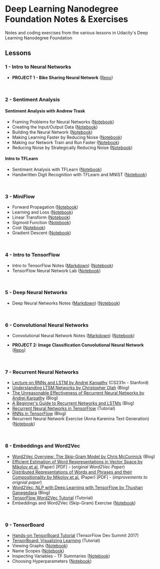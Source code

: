# Deep Learning Nanodegree Foundation Notes & Exercises
Notes and coding exercises from the various lessons in Udacity's Deep Learning Nanodegree Foundation

## Lessons

### 1 - Intro to Neural Networks

* **PROJECT 1 - Bike Sharing Neural Network** ([Repo](https://github.com/nehal96/Bike-Sharing-Neural-Network))
<br>

### 2 - Sentiment Analysis

#### Sentiment Analysis with Andrew Trask

* Framing Problems for Neural Networks ([Notebook](https://github.com/nehal96/Deep-Learning-ND-Exercises/blob/master/Sentiment%20Analysis/Sentiment%20Analysis%20with%20Andrew%20Trask/1-framing-problems-for-nns.ipynb))
* Creating the Input/Output Data ([Notebook](https://github.com/nehal96/Deep-Learning-ND-Exercises/blob/master/Sentiment%20Analysis/Sentiment%20Analysis%20with%20Andrew%20Trask/2-creating-input-output-data.ipynb))
* Building the Neural Network ([Notebook](https://github.com/nehal96/Deep-Learning-ND-Exercises/blob/master/Sentiment%20Analysis/Sentiment%20Analysis%20with%20Andrew%20Trask/3-building-the-nn.ipynb))
* Making Learning Faster by Reducing Noise ([Notebook](https://github.com/nehal96/Deep-Learning-ND-Exercises/blob/master/Sentiment%20Analysis/Sentiment%20Analysis%20with%20Andrew%20Trask/4-reducing-noise.ipynb))
* Making our Network Train and Run Faster ([Notebook](https://github.com/nehal96/Deep-Learning-ND-Exercises/blob/master/Sentiment%20Analysis/Sentiment%20Analysis%20with%20Andrew%20Trask/5-making-network-train-faster.ipynb))
* Reducing Noise by Strategically Reducing Noise ([Notebook](https://github.com/nehal96/Deep-Learning-ND-Exercises/blob/master/Sentiment%20Analysis/Sentiment%20Analysis%20with%20Andrew%20Trask/6-reducing-vocabulary-noise.ipynb))

#### Intro to TFLearn

* Sentiment Analysis with TFLearn ([Notebook](https://github.com/nehal96/Deep-Learning-ND-Exercises/blob/master/Sentiment%20Analysis/Sentiment%20Analysis%20with%20TFLearn/sentiment-analysis-tflearn.ipynb))
* Handwritten Digit Recognition with TFLearn and MNIST ([Notebook](https://github.com/nehal96/Deep-Learning-ND-Exercises/blob/master/Sentiment%20Analysis/Handwritten%20Digit%20Recognition%20with%20TFLearn%20and%20MNIST/handwritten-digit-recognition-with-tflearn.ipynb))
<br>

### 3 - MiniFlow

* Forward Propagation ([Notebook](https://github.com/nehal96/Deep-Learning-ND-Exercises/tree/master/MiniFlow/1%20-%20Forward%20Propagation))
* Learning and Loss ([Notebook](https://github.com/nehal96/Deep-Learning-ND-Exercises/tree/master/MiniFlow/2%20-%20Learning%20and%20Loss))
* Linear Transform ([Notebook](https://github.com/nehal96/Deep-Learning-ND-Exercises/tree/master/MiniFlow/3%20-%20Linear%20Transform))
* Sigmoid Function ([Notebook](https://github.com/nehal96/Deep-Learning-ND-Exercises/tree/master/MiniFlow/4%20-%20Sigmoid%20Function))
* Cost ([Notebook](https://github.com/nehal96/Deep-Learning-ND-Exercises/tree/master/MiniFlow/5%20-%20Cost))
* Gradient Descent ([Notebook](https://github.com/nehal96/Deep-Learning-ND-Exercises/tree/master/MiniFlow/6%20-%20Gradient%20Descent))
<br>

### 4 - Intro to TensorFlow

* Intro to TensorFlow Notes ([Markdown](https://github.com/nehal96/Deep-Learning-ND-Exercises/blob/master/Intro%20to%20TensorFlow/intro-to-tensorflow-notes.md)) ([Notebook](https://github.com/nehal96/Deep-Learning-ND-Exercises/blob/master/Intro%20to%20TensorFlow/intro-to-tensorflow-notes.ipynb))
* TensorFlow Neural Network Lab ([Notebook](https://github.com/nehal96/Deep-Learning-ND-Exercises/blob/master/Intro%20to%20TensorFlow/tf_neural_network_lab.ipynb))
<br>

### 5 - Deep Neural Networks

* Deep Neural Networks Notes ([Markdown](https://github.com/nehal96/Deep-Learning-ND-Exercises/blob/master/Deep%20Neural%20Networks/tf-deep-neural-networks.md)) ([Notebook](https://github.com/nehal96/Deep-Learning-ND-Exercises/blob/master/Deep%20Neural%20Networks/tf-deep-neural-networks.ipynb))
<br>

### 6 - Convolutional Neural Networks

* Convolutional Neural Network Notes ([Markdown](https://github.com/nehal96/Deep-Learning-ND-Exercises/blob/master/Convolutional%20Neural%20Networks/convolutional-neural-networks-notes.md)) ([Notebook](https://github.com/nehal96/Deep-Learning-ND-Exercises/blob/master/Convolutional%20Neural%20Networks/convolutional-neural-networks-notes.ipynb))

* **PROJECT 2: Image Classification Convolutional Neural Network** ([Repo](https://github.com/nehal96/Image-Classification-CovNet))
<br>

### 7 - Recurrent Neural Networks

* [Lecture on RNNs and LSTM by Andrej Karpathy](https://www.youtube.com/watch?v=iX5V1WpxxkY) (CS231n - Stanford)
* [Understanding LTSM Networks by Christopher Olah](http://colah.github.io/posts/2015-08-Understanding-LSTMs/) (Blog)
* [The Unreasonable Effectiveness of Recurrent Neural Networks by Andrej Karpathy](https://karpathy.github.io/2015/05/21/rnn-effectiveness/) (Blog)
* [A Beginner's Guide to Recurrent Networks and LSTMs](https://deeplearning4j.org/lstm.html) (Blog)
* [Recurrent Neural Networks in TensorFlow](https://www.tensorflow.org/tutorials/recurrent) (Tutorial)
* [RNNs in TensorFlow](http://r2rt.com/recurrent-neural-networks-in-tensorflow-i.html) (Blog)
* Recurrent Neural Network Exercise (Anna Karenina Text Generation) ([Notebook](https://github.com/nehal96/Deep-Learning-ND-Exercises/blob/master/Recurrent%20Neural%20Networks/Anna%20KaRNNa.ipynb))
<br>

### 8 - Embeddings and Word2Vec

* [Word2Vec Overview: The Skip-Gram Model by Chris McCormick](http://mccormickml.com/2016/04/19/word2vec-tutorial-the-skip-gram-model/) (Blog)
* [Efficient Estimation of Word Respresentations in Vector Space by Mikolov et al.](https://arxiv.org/pdf/1301.3781.pdf) (Paper) [PDF] - (*original Word2Vec Paper*)
* [Distributed Representations of Words and Phrases and their Compositionality by Mikolov et al.](http://papers.nips.cc/paper/5021-distributed-representations-of-words-and-phrases-and-their-compositionality.pdf) (Paper) [PDF] - (*improvements to orignial paper*)
* [Word2Vec: NLP with Deep Learning with TensorFlow by Thushan Ganegedara](http://www.thushv.com/natural_language_processing/word2vec-part-1-nlp-with-deep-learning-with-tensorflow-skip-gram/) (Blog)
* [TensorFlow Word2Vec Tutorial](https://www.tensorflow.org/tutorials/word2vec) (Tutorial)
* Embeddings and Word2Vec (Skip-Gram) Exercise ([Notebook](https://github.com/nehal96/Deep-Learning-ND-Exercises/blob/master/Embeddings%20and%20Word2Vec/Skip-Gram%20word2vec.ipynb))
<br>

### 9 - TensorBoard

* [Hands-on TensorBoard Tutorial](https://www.youtube.com/watch?v=eBbEDRsCmv4&feature=youtu.be) (TensorFlow Dev Summit 2017)
* [TensorBoard: Visualizing Learning](https://www.tensorflow.org/get_started/summaries_and_tensorboard) (Tutorial)
* Viewing Graphs ([Notebook](https://github.com/nehal96/Deep-Learning-ND-Exercises/blob/master/TensorBoard/Anna%20KaRNNa.ipynb))
* Name Scopes ([Notebook](https://github.com/nehal96/Deep-Learning-ND-Exercises/blob/master/TensorBoard/Anna%20KaRNNa%20Name%20Scoped.ipynb))
* Inspecting Variables - TF Summaries ([Notebook](https://github.com/nehal96/Deep-Learning-ND-Exercises/blob/master/TensorBoard/Anna%20KaRNNa%20Summaries.ipynb))
* Choosing Hyperparameters ([Notebook](https://github.com/nehal96/Deep-Learning-ND-Exercises/blob/master/TensorBoard/Anna%20KaRNNa%20Hyperparameters.ipynb))
